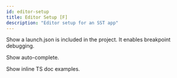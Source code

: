 ```yaml
---
id: editor-setup
title: Editor Setup [F]
description: "Editor setup for an SST app"
---
```


Show a launch.json is included in the project. It enables breakpoint debugging.

Show auto-complete.

Show inline TS doc examples.